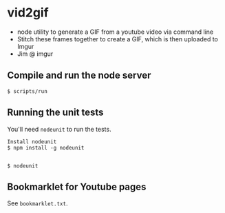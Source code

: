vid2gif
=======

- node utility to generate a GIF from a youtube video via command line
- Stitch these frames together to create a GIF, which is then uploaded to Imgur
- Jim @ imgur

## Compile and run the node server
    
    $ scripts/run
    

## Running the unit tests
You'll need `nodeunit` to run the tests.

    Install nodeunit
    $ npm install -g nodeunit
    
    
    $ nodeunit
    
## Bookmarklet for Youtube pages

See `bookmarklet.txt`.

